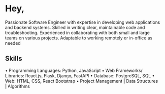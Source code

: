 # Hey,
Passionate Software Engineer with expertise in developing web applications and backend systems. Skilled in 
writing clear, maintainable code and troubleshooting. Experienced in collaborating with both small and large 
teams on various projects. Adaptable to working remotely or in-office as needed

<h2>Skills</h2>
• Programming Languages: Python, JavaScript
• Web Frameworks/ Libraries: React.js, Flask, Django, FastAPI
• Database: PostgreSQL, SQL
• Web: HTML, CSS, React Bootstrap
• Project Management | Data Structures | Algorithms
